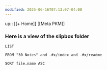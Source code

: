 ```yaml
---
modified: 2025-06-16T07:13:07-04:00
---
```

up:: [[+ Home]] [[Meta PKM]]

### Here is a view of the slipbox folder

``` dataview
LIST

FROM "30 Notes" and -#x/index and -#x/readme

SORT file.name ASC
```
